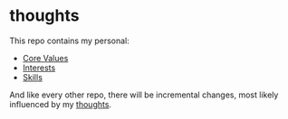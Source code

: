 # thoughts

This repo contains my personal:
* [Core Values](https://github.com/timroesner/thoughts/blob/master/core-values.md)
* [Interests](https://github.com/timroesner/thoughts/blob/master/interests.md)
* [Skills](https://github.com/timroesner/thoughts/blob/master/skills.md)

And like every other repo, there will be incremental changes, most likely influenced by my [thoughts](https://ghost-timroesner.herokuapp.com/thoughts-all/).
